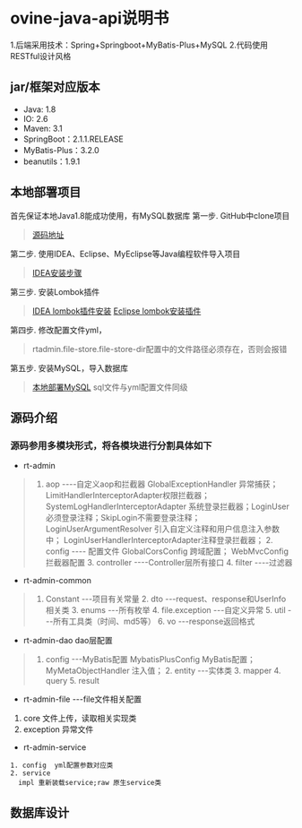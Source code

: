 # ovine-java-api说明书
1.后端采用技术：Spring+Springboot+MyBatis-Plus+MySQL
2.代码使用RESTful设计风格

## jar/框架对应版本
- Java: 1.8
- IO: 2.6
- Maven: 3.1
- SpringBoot：2.1.1.RELEASE
- MyBatis-Plus：3.2.0
- beanutils：1.9.1

## 本地部署项目
首先保证本地Java1.8能成功使用，有MySQL数据库
第一步. GitHub中clone项目
   > [源码地址][3]

第二步. 使用IDEA、Eclipse、MyEclipse等Java编程软件导入项目
   > [IDEA安装步骤][4]

第三步. 安装Lombok插件
   > [IDEA lombok插件安装][1]
   > [Eclipse lombok安装插件][2]

第四步. 修改配置文件yml，
   > rtadmin.file-store.file-store-dir配置中的文件路径必须存在，否则会报错

第五步. 安装MySQL，导入数据库
   > [本地部署MySQL][5]
   > sql文件与yml配置文件同级

## 源码介绍
### 源码参用多模块形式，将各模块进行分割具体如下
  - rt-admin
   > 1. aop            ----自定义aop和拦截器
		  GlobalExceptionHandler 异常捕获；LimitHandlerInterceptorAdapter权限拦截器；SystemLogHandlerInterceptorAdapter 系统登录拦截器；LoginUser必须登录注释；SkipLogin不需要登录注释；LoginUserArgumentResolver 引入自定义注释和用户信息注入参数中； LoginUserHandlerInterceptorAdapter注释登录拦截器；
    2. config         ---- 配置文件
		  GlobalCorsConfig 跨域配置； WebMvcConfig 拦截器配置
    3. controller     ----Controller层所有接口
    4. filter         ----过滤器
  - rt-admin-common
   > 1. Constant ---项目有关常量
    2. dto    ---request、response和UserInfo相关类
    3. enums  ---所有枚举
    4. file.exception ---自定义异常
    5. util  ---所有工具类（时间、md5等）
    6. vo  ---response返回格式
  - rt-admin-dao  dao层配置
   > 1. config  ---MyBatis配置
   MybatisPlusConfig MyBatis配置；MyMetaObjectHandler 注入值；
    2. entity  ---实体类
    3. mapper
    4. query
    5. result
  - rt-admin-file ---file文件相关配置
   > 
   1. core 文件上传，读取相关实现类
   2. exception 异常文件
  - rt-admin-service
   > 
    1. config  yml配置参数对应类
    2. service
	  impl 重新装载service;raw 原生service类

## 数据库设计


[1]: https://jingyan.baidu.com/article/0a52e3f4e53ca1bf63ed725c.html "IDEA lombok插件安装"
[2]: https://www.cnblogs.com/boonya/p/10691466.html "Eclipse安装lombok插件"
[3]: https://github.com/CareyToboo/ovine-java-api/tree/from000 "源码地址"
[4]: https://jingyan.baidu.com/article/25648fc1eb1916d191fd00ed.html "IDEA安装步骤"
[5]: https://jingyan.baidu.com/article/8065f87f527d8223312498af.html "本地MySQL部署"
